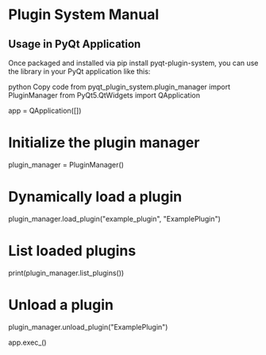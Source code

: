 # Plugin System Manual

## Usage in PyQt Application
Once packaged and installed via pip install pyqt-plugin-system, you can use the library in your PyQt application like this:

python
Copy code
from pyqt_plugin_system.plugin_manager import PluginManager
from PyQt5.QtWidgets import QApplication

app = QApplication([])

# Initialize the plugin manager
plugin_manager = PluginManager()

# Dynamically load a plugin
plugin_manager.load_plugin("example_plugin", "ExamplePlugin")

# List loaded plugins
print(plugin_manager.list_plugins())

# Unload a plugin
plugin_manager.unload_plugin("ExamplePlugin")

app.exec_()

